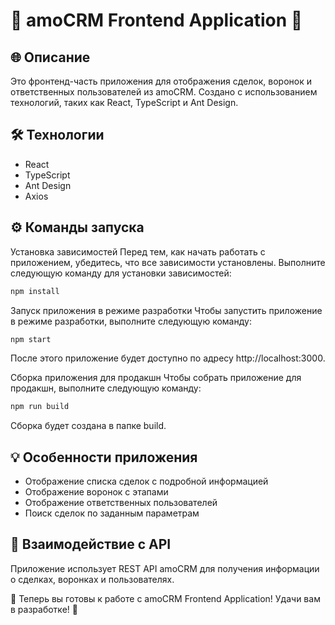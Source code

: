 # 🚀 amoCRM Frontend Application 🚀
## 🌐 Описание
Это фронтенд-часть приложения для отображения сделок, воронок и ответственных пользователей из amoCRM. Создано с использованием технологий, таких как React, TypeScript и Ant Design.

## 🛠️ Технологии
- React
- TypeScript
- Ant Design
- Axios
## ⚙️ Команды запуска
Установка зависимостей
Перед тем, как начать работать с приложением, убедитесь, что все зависимости установлены. Выполните следующую команду для установки зависимостей:

```bash
npm install
```

Запуск приложения в режиме разработки
Чтобы запустить приложение в режиме разработки, выполните следующую команду:

```bash
npm start
```

После этого приложение будет доступно по адресу http://localhost:3000.

Сборка приложения для продакшн
Чтобы собрать приложение для продакшн, выполните следующую команду:

```bash
npm run build
```

Сборка будет создана в папке build.

## 💡 Особенности приложения
* Отображение списка сделок с подробной информацией
* Отображение воронок с этапами
* Отображение ответственных пользователей
* Поиск сделок по заданным параметрам
## 🤝 Взаимодействие с API
Приложение использует REST API amoCRM для получения информации о сделках, воронках и пользователях.

🎉 Теперь вы готовы к работе с amoCRM Frontend Application! Удачи вам в разработке! 🎉